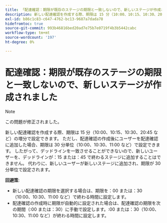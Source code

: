```yaml
---
title: 「配達確認：期限が既存のステージの期限と一致しないので、新しいステージが作成されました
description: 新しい配達確認を作成する際、期限は 15 分（10:00、10:15、10:30、20:45 など）の増分で設定できます。 ただし、配達確認の作成後にユーザーを配達確認に追加した場合、期限は 30 分単位（10:00、10:30、11:00 など）で設定できます。
exl-id: b86c1c83-c647-4762-bc13-9687a7dada78
hidefromtoc: true
source-git-commit: 993b46816bed20ad7e75b7e0719f4b3b5442cabc
workflow-type: tm+mt
source-wordcount: '197'
ht-degree: 0%

---
```


# 配達確認：期限が既存のステージの期限と一致しないので、新しいステージが作成されました

>[!NOTE]
>
>この問題が修正されました。

新しい配達確認を作成する際、期限は 15 分（10:00、10:15、10:30、20:45 など）の増分で設定できます。 ただし、配達確認の作成後にユーザーを配達確認に追加した場合、期限は 30 分単位（10:00、10:30、11:00 など）で設定できます。 したがって、デッドラインを一致させることができないので、新しいユーザーを、デッドラインが：15 または：45 で終わるステージに追加することはできません。 代わりに、新しいユーザーが新しいステージに追加され、期限が 30 分単位で設定されます。

**回避策**:

* 新しい配達確認の期限を選択する場合は、期限を：00 または：30（10:00、10:30、11:00 など）で終わる時間に設定します。
* 配達確認の作成時に期限が自動的に設定された場合は、配達確認の期限を次の期間（:00 または：30）に手動で設定します。:00 または：30（10:00、10:30、11:00 など）が終わる時間に設定します。
